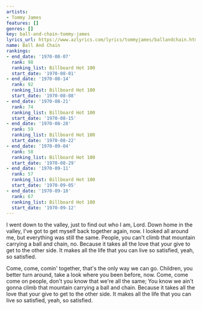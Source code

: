 ```yaml
---
artists:
- Tommy James
features: []
genres: []
key: ball-and-chain-tommy-james
lyrics_url: https://www.azlyrics.com/lyrics/tommyjames/ballandchain.html
name: Ball And Chain
rankings:
- end_date: '1970-08-07'
  rank: 98
  ranking_list: Billboard Hot 100
  start_date: '1970-08-01'
- end_date: '1970-08-14'
  rank: 92
  ranking_list: Billboard Hot 100
  start_date: '1970-08-08'
- end_date: '1970-08-21'
  rank: 74
  ranking_list: Billboard Hot 100
  start_date: '1970-08-15'
- end_date: '1970-08-28'
  rank: 59
  ranking_list: Billboard Hot 100
  start_date: '1970-08-22'
- end_date: '1970-09-04'
  rank: 58
  ranking_list: Billboard Hot 100
  start_date: '1970-08-29'
- end_date: '1970-09-11'
  rank: 57
  ranking_list: Billboard Hot 100
  start_date: '1970-09-05'
- end_date: '1970-09-18'
  rank: 67
  ranking_list: Billboard Hot 100
  start_date: '1970-09-12'
---
```


I went down to the valley, just to find out who I am, Lord.
Down home in the valley, I've got to get myself back together again, now.
I looked all around me, but everything was still the same.
People, you can't climb that mountain carrying a ball and chain, no.
Because it takes all the love that your give to get to the other side.
It makes all the life that you can live so satisfied, yeah, so satisfied.

Come, come, comin' together, that's the only way we can go.
Children, you better turn around, take a look where you been before, now.
Come, come come on people, don't you know that we're all the same;
You know we ain't gonna climb that mountain carrying a ball and chain.
Because it takes all the love that your give to get to the other side.
It makes all the life that you can live so satisfied, yeah, so satisfied.



